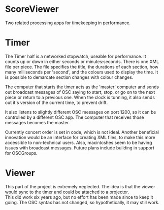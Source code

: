 ScoreViewer
===========

Two related processing apps for timekeeping in performance. 

# Timer

The Timer half is a networked stopwatch, useable for performance. It counts up or down in either seconds or minutes:seconds.
There is one XML file per piece. The file specifies the title, the durations of each section, how many milliseconds per 'second', and the colours used to display the time. It is possible to demarcate section changes with colour changes.

The computer that starts the timer acts as the 'master' computer and sends out broadcast messages of OSC saying to start, stop, or go on to the next piece or return to a previous one. When the clock is tunning, it also sends out it's version of the current time, to prevent drift.

It also listens to slightly different OSC messages on port 1200, so it can be controlled by a different OSC app. The computer that receives those messages becomes the master.

Currently concert order is set in code, which is not ideal. Another beneficial innovation would be an interface for creating XML files, to make this more accessible to non-technical users.  Also, macintoshes seem to be having issues with broadcast messages. Future plans include building in support for OSCGroups.

# Viewer

This part of the project is extremely neglected. The idea is that the viewer would sync to the timer and could be attached to a projector.  
This did work six years ago, but no effort has been made since to keep it going. The OSC syntax has not changed, so hypothetically, it may still work.
